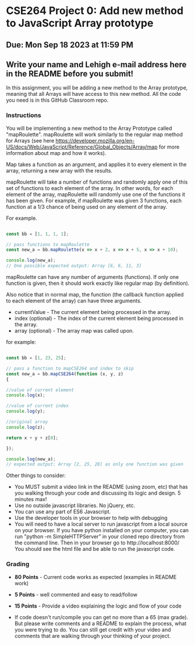 # CSE264 Project 0: Add new method to JavaScript Array prototype
## Due: Mon Sep 18 2023 at 11:59 PM

## Write your name and Lehigh e-mail address here in the README before you submit!

In this assignment, you will be adding a new method to the Array prototype, meaning that all Arrays will have access to this new method.
All the code you need is in this GitHub Classroom repo. 

### Instructions 
You will be implementing a new method to the Array Prototype called "mapRoulette".  mapRoulette will work similarly to the regular map method for Arrays (see here https://developer.mozilla.org/en-US/docs/Web/JavaScript/Reference/Global_Objects/Array/map for more information about map and how it works).

Map takes a function as an argument, and applies it to every element in the array, returning a new array with the results.

mapRoulette will take a number of functions and randomly apply one of this set of functions to each element of the array. In other words, for each element of the array, mapRoulette will randomly use one of the functions it has been given. For example, if mapRoulette was given 3 functions, each function at a 1/3 chance of being used on any element of the array.


For example.

```javascript

const bb = [1, 1, 1, 1];

// pass functions to mapRoulette 
const new_a = bb.mapRoulette(x => x + 2, x => x + 5, x => x + 10);

console.log(new_a);
// One possible expected output: Array [6, 6, 11, 3]

```

mapRoulette can have any number of arguments (functions). If only one function is given, then it should work exactly like regular map (by definition). 


Also notice that in normal map, the function (the callback function applied to each element of the array) can have three arguments. 

* currentValue - The current element being processed in the array.
* index (optional) - The index of the current element being processed in the array.
* array (optional) - The array map was called upon.

for example:
```javascript

const bb = [1, 23, 25];

// pass a function to mapCSE264 and index to skip
const new_a = bb.mapCSE264(function (x, y, z)
{

//value of current element
console.log(x);

//value of current index
console.log(y);

//original array
console.log(z);

return x + y + z[0];

});

console.log(new_a);
// expected output: Array [2, 25, 28] as only one function was given

```

Other things to consider:
* You MUST submit a video link in the README (using zoom, etc) that has you walking through your code and discussing its logic and design. 5 minutes max!
* Use no outside javascript libraries. No jQuery, etc. 
* You can use any part of ES6 Javascript.
* Use the developer tools in your browser to help with debugging
* You will need to have a local server to run javascript from a local source on your browser. If you have python installed on your computer, you can run "python -m SimpleHTTPServer” in your cloned repo directory from the command line. Then in your browser go to http://localhost:8000/ You should see the html file and be able to run the javascript code. 

### Grading
* **80 Points** - Current code works as expected (examples in README work)
* **5 Points** - well commented and easy to read/follow
* **15 Points** - Provide a video explaining the logic and flow of your code

* If code doesn't run/compile you can get no more than a 65 (max grade). But please write comments and a README to explain the process, what you were trying to do. You can still get credit with your video and comments that are walking through your thinking of your project. 
